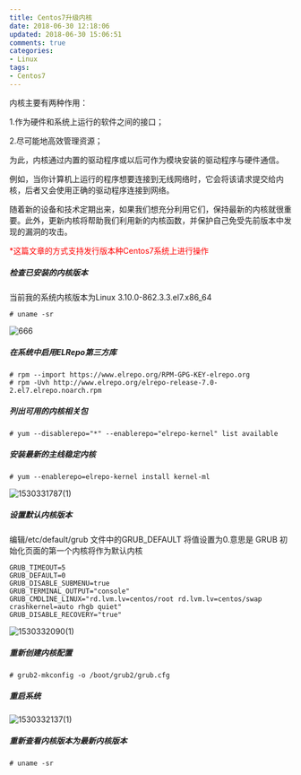 ```yaml
---
title: Centos7升级内核
date: 2018-06-30 12:18:06
updated: 2018-06-30 15:06:51
comments: true
categories:
- Linux
tags:
- Centos7
---
```


内核主要有两种作用：

1.作为硬件和系统上运行的软件之间的接口；

2.尽可能地高效管理资源；

为此，内核通过内置的驱动程序或以后可作为模块安装的驱动程序与硬件通信。 

例如，当你计算机上运行的程序想要连接到无线网络时，它会将该请求提交给内核，后者又会使用正确的驱动程序连接到网络。 

随着新的设备和技术定期出来，如果我们想充分利用它们，保持最新的内核就很重要。此外，更新内核将帮助我们利用新的内核函数，并保护自己免受先前版本中发现的漏洞的攻击。 

<p style="color: red;">*这篇文章的方式支持发行版本种Centos7系统上进行操作</p>

##### 检查已安装的内核版本

当前我的系统内核版本为Linux 3.10.0-862.3.3.el7.x86_64

```shell
# uname -sr
```

![666](/blog/Centos7升级内核/666.png)

##### 在系统中启用ELRepo第三方库

```shell
# rpm --import https://www.elrepo.org/RPM-GPG-KEY-elrepo.org
# rpm -Uvh http://www.elrepo.org/elrepo-release-7.0-2.el7.elrepo.noarch.rpm
```

##### 列出可用的内核相关包 

```shell
# yum --disablerepo="*" --enablerepo="elrepo-kernel" list available
```

##### 安装最新的主线稳定内核 

```shell
# yum --enablerepo=elrepo-kernel install kernel-ml
```

![1530331787(1)](/blog/Centos7升级内核/1530331787.jpg)

##### 设置默认内核版本

编辑/etc/default/grub 文件中的GRUB_DEFAULT 将值设置为0.意思是 GRUB 初始化页面的第一个内核将作为默认内核 

```shell
GRUB_TIMEOUT=5
GRUB_DEFAULT=0
GRUB_DISABLE_SUBMENU=true
GRUB_TERMINAL_OUTPUT="console"
GRUB_CMDLINE_LINUX="rd.lvm.lv=centos/root rd.lvm.lv=centos/swap crashkernel=auto rhgb quiet"
GRUB_DISABLE_RECOVERY="true"
```

![1530332090(1)](/blog/Centos7升级内核/1530332090.jpg)

##### 重新创建内核配置

```shell
# grub2-mkconfig -o /boot/grub2/grub.cfg
```

##### 重启系统

![1530332137(1)](/blog/Centos7升级内核/1530332137.jpg)

##### 重新查看内核版本为最新内核版本

```shell
# uname -sr
```
